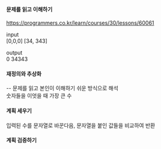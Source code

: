 #### 문제를 읽고 이해하기
https://programmers.co.kr/learn/courses/30/lessons/60061

input</br>
[0,0,0]
[34, 343]

output</br>
0
34343

 
#### 재정의와 추상화<br>
-- 문제를 읽고 본인이 이해하기 쉬운 방식으로 해석<br>
숫자들을 이엇을 때 가장 큰 수

#### 계획 세우기<br>
입력된 수를 문자열로 바꾼다음, 문자열을 붙인 값들을 비교하여 반환

#### 계획 검증하기
